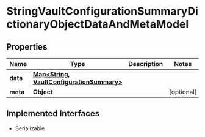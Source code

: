 

# StringVaultConfigurationSummaryDictionaryObjectDataAndMetaModel


## Properties

Name | Type | Description | Notes
------------ | ------------- | ------------- | -------------
**data** | [**Map&lt;String, VaultConfigurationSummary&gt;**](VaultConfigurationSummary.md) |  | 
**meta** | **Object** |  |  [optional]


## Implemented Interfaces

* Serializable


